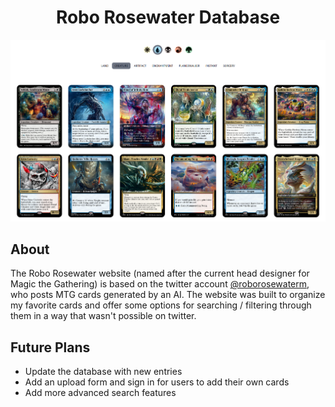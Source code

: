 <h1 align='center'>
  Robo Rosewater Database
</h1>

<p align='center'>
  <img src='imgs/main.PNG' style='width: full;'/>
</p>

## About
The Robo Rosewater website (named after the current head designer for Magic the Gathering) is based on the twitter account <a href='https://twitter.com/roborosewaterm'>@roborosewaterm</a>, who posts MTG cards generated by an AI. The website was built to organize my favorite cards and offer some options for searching / filtering through them in a way that wasn't possible on twitter.

## Future Plans
- Update the database with new entries
- Add an upload form and sign in for users to add their own cards
- Add more advanced search features
